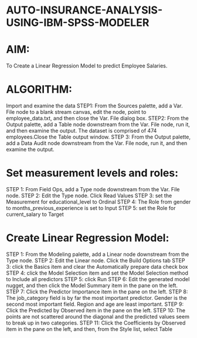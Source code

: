 # AUTO-INSURANCE-ANALYSIS-USING-IBM-SPSS-MODELER

# AIM:
 To Create a Linear Regression Model to predict Employee Salaries.
# ALGORITHM:
Import and examine the data
STEP1: From the Sources palette, add a Var. File node to a blank stream canvas, 
edit the node, point to employee_data.txt, and then close the Var. File dialog 
box.
STEP2: From the Output palette, add a Table node downstream from the Var. 
File node, run it, and then examine the output. The dataset is comprised of 474 
employees.Close the Table output window.
STEP 3: From the Output palette, add a Data Audit node downstream from 
the Var. File node, run it, and then examine the output.
             
   # Set measurement levels and roles:


STEP 1: From Field Ops, add a Type node downstream from the Var. File node.
STEP 2: Edit the Type node. Click Read Values
STEP 3: set the Measurement for educational_level to Ordinal
STEP 4: The Role from gender to months_previous_experience is set to Input
STEP 5: set the Role for current_salary to Target

   # Create Linear Regression Model:


STEP 1: From the Modeling palette, add a Linear node downstream from 
the Type node.
STEP 2: Edit the Linear node. Click the Build Options tab
STEP 3: click the Basics item and clear the Automatically prepare data check box
STEP 4: click the Model Selection item and set the Model Selection method 
to Include all predictors
STEP 5: click Run
STEP 6: Edit the generated model nugget, and then click the Model Summary item in 
the pane on the left.
STEP 7: Click the Predictor Importance item in the pane on the left.
STEP 8: The job_category field is by far the most important predictor. Gender is the 
second most important field. Region and age are least important.
STEP 9: Click the Predicted by Observed item in the pane on the left.
STEP 10: The points are not scattered around the diagonal and the predicted values 
seem to break up in two categories.
STEP 11: Click the Coefficients by Observed item in the pane on the left, and then, 
from the Style list, select Table
